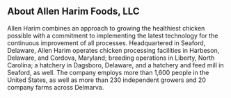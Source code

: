 
## About Allen Harim Foods, LLC

Allen Harim combines an approach to growing the healthiest chicken possible with a commitment to implementing the latest technology for the continuous improvement of all processes. Headquartered in Seaford, Delaware, Allen Harim operates chicken processing facilities in Harbeson, Delaware, and Cordova, Maryland; breeding operations in Liberty, North Carolina; a hatchery in Dagsboro, Delaware, and a hatchery and feed mill in Seaford, as well. The company employs more than 1,600 people in the United States, as well as more than 230 independent growers and 20 company farms across Delmarva.
